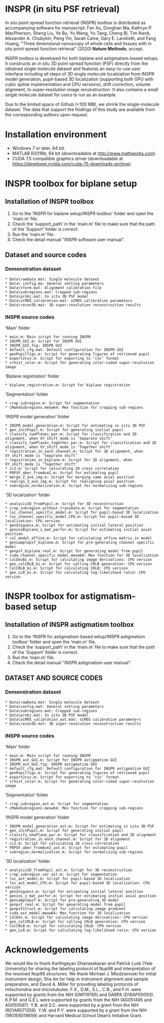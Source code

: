 # INSPR (in situ PSF retrieval)
In situ point spread function retrieval (INSPR) toolbox is distributed as accompanying software for manuscript: Fan Xu, Donghan Ma, Kathryn P. MacPherson, Sheng Liu, Ye Bu, Yu Wang, Yu Tang, Cheng Bi, Tim Kwok, Alexander A. Chubykin, Peng Yin, Sarah Calve, Gary E. Landreth, and Fang Huang, "Three dimensional nanoscopy of whole cells and tissues with in situ point spread function retrieval" (2020) **Nature Methods**, accept.

INSPR toolbox is developed for both biplane and astigmatism-based setups. It constructs an in situ 3D point spread function (PSF) directly from the obtained single molecule dataset and features an easy-to-use user interface including all steps of 3D single molecule localization from INSPR model generation, pupil-based 3D localization (supporting both GPU with cubic spline implementation and CPU versions), drift correction, volume alignment, to super-resolution image reconstruction. It also contains a small single molecule dataset for users to run as an example.

Due to the limited space of Github (<100 MB), we shrink the single-molecule dataset. The data that support the findings of this study are available from the corresponding authors upon request.  


# Installation environment
* Windows 7 or later, 64 bit.
* MATLAB R2016b, 64 bit (downloadable at http://www.mathworks.com).
* CUDA 7.5 compatible graphics driver (downloadable at https://developer.nvidia.com/cuda-75-downloads-archive).

# INSPR toolbox for biplane setup
## Installation of INSPR toolbox
1) Go to the ‘INSPR for biplane setup/INSPR toolbox’ folder and open the ‘main.m’ file.
2) Check the ‘support_path’ in the ‘main.m’ file to make sure that the path of the ‘Support’ folder is correct.
3) Run the ‘main.m’ file.
4) Check the detail manual "INSPR software user manual".

## Dataset and source codes
### Demonstration dataset 
``` Demonstration dataset  
* Data\rawData.mat: Single molecule dataset
* Data\ config.ma: General setting parameters
* Data\tform.mat: Alignment calibration file
* Data\subregions.mat: Cropped sub-regions
* Data\probj.mat: In situ 3D PSF model
* Data\sCMOS_calibration.mat: sCMOS calibration parameters
* Data\recon3D.mat: 3D super-resolution reconstruction results
```

### INSPR source codes
‘Main’ folder
``` ‘Main’ folder
* main.m: Main script for running INSPR
* INSPR_GUI.m: Script for INSPR GUI
* INSPR_GUI.fig: INSPR GUI
* default_cfg.mat: Default configuration for INSPR GUI
* genPupilfigs.m: Script for generating figures of retrieved pupil
* export2csv.m: Script for exporting to ‘csv’ format
* srhist_color.m: Script for generating color-coded super-resolution image
```

‘Biplane registration’ folder
``` ‘Biplane registration’ folder
* biplane_registration.m: Script for biplane registration
```

‘Segmentation’ folder
``` ‘Segmentation’ folder
* crop_subregion.m: Script for segmentation
* cMakeSubregions.mexw64: Mex function for cropping sub-regions
```

‘INSPR model generation’ folder
```‘INSPR model generation’ folder
* INSPR_model_generation.m: Script for estimating in situ 3D PSF
* gen_initPupil.m: Script for generating initial pupil
* classify_twoPlanes_par.m: Script for classification and 2D alignment, when XY_shift_mode is ‘Separate shift’
* classify_twoPlanes_together_par.m: Script for classification and 2D alignment, when XY_shift_mode is ‘Together shift’
* registration_in_each_channel.m: Script for 2D alignment, when XY_shift_mode is ‘Separate shift’
* registration_in_biplane.m: Script for 2D alignment, when XY_shift_mode is ‘Together shift’
* cc2.m: Script for calculating 2D cross correlation
* PRPSF_aber_fromAveZ.m: Script for estimating pupil
* merge_Z_ave_img.m: Script for merging same axial position
* realign_Z_ave_img.m: Script for realigning axial position
* subregion_normalization.m: Script for normalizing sub-regions
```

‘3D localization’ folder
``` ‘3D localization’ folder
* analysis3D_fromPupil.m: Script for 3D reconstruction
* crop_subregion_without_transData.m: Script for segmentation
* loc_channel_specific_model.m: Script for pupil-based 3D localization
* loc_channel_specific_model_CPU.m: Script for pupil-based 3D localization: CPU version
* genIniguess.m: Script for estimating initial lateral position
* geniniBiplane_z_mat_parfor.m: Script for estimating initial axial position
* cal_model_affine.m: Script for calculating affine matrix in model
* gensamplepsf_biplane.m: Script for pre-generating channel specific model
* genpsf_biplane_real.m: Script for generating model from pupil
* cuda_channel_specific_model.mexw64: Mex function for 3D localization
* CalDevBi.m: Script for calculating image derivatives: CPU version
* gen_calCRLB_bi.m: Script for calling CRLB generation: CPU version
* CalCRLB_bi.m: Script for calculating CRLB: CPU version
* gen_LLR_bi.m: Script for calculating log-likelihood ratio: CPU version
```


# INSPR toolbox for astigmatism-based setup
## Installation of INSPR astigmatism toolbox
1) Go to the ‘INSPR for astigmatism-based setup/INSPR astigmatism toolbox’ folder and open the ‘main.m’ file.
2) Check the ‘support_path’ in the ‘main.m’ file to make sure that the path of the ‘Support’ folder is correct.
3) Run the ‘main.m’ file.
4) Check the detail manual "INSPR astigmatism user manual".

## DATASET AND SOURCE CODES
### Demonstration dataset 
``` Demonstration dataset  
* Data\rawData.mat: Single molecule dataset
* Data\config.mat: General setting parameters
* Data\subregions.mat: Cropped sub-regions
* Data\probj.mat: In situ 3D PSF model
* Data\sCMOS_calibration_ast.mat: sCMOS calibration parameters
* Data\recon3D.mat: 3D super-resolution reconstruction results
```

### INSPR source codes
‘Main’ folder
``` ‘Main’ folder
* main.m: Main script for running INSPR
* INSPR_ast_GUI.m: Script for INSPR astigmatism GUI
* INSPR_ast_GUI.fig: INSPR astigmatism GUI
* default_cfg.mat: Default configuration for INSPR astigmatism GUI
* genPupilfigs.m: Script for generating figures of retrieved pupil
* export2csv.m: Script for exporting to ‘csv’ format
* srhist_color.m: Script for generating color-coded super-resolution image
```

‘Segmentation’ folder
``` ‘Segmentation’ folder
* crop_subregion_ast.m: Script for segmentation
* cMakeSubregions.mexw64: Mex function for cropping sub-regions
```

‘INSPR model generation’ folder
```‘INSPR model generation’ folder
* INSPR_model_generation_ast.m: Script for estimating in situ 3D PSF
* gen_initPupil.m: Script for generating initial pupil
* classify_onePlane_par.m: Script for classification and 2D alignment
* registration_in_each_channel.m: Script for 2D alignment
* cc2.m: Script for calculating 2D cross correlation
* PRPSF_aber_fromAveZ_ast.m: Script for estimating pupil
* subregion_normalization.m: Script for normalizing sub-regions
```

‘3D localization’ folder
```‘3D localization’ folder
* analysis3D_fromPupil_ast.m: Script for 3D reconstruction
* crop_subregion_var_ast.m: Script for segmentation
* loc_ast_model.m: Script for pupil-based 3D localization
* loc_ast_model_CPU.m: Script for pupil-based 3D localization: CPU version
* genIniguess.m: Script for estimating initial lateral position
* genini_z_mat_parfor.m: Script for estimating initial axial position
* gensamplepsf.m: Script for pre-generating 3D model
* genpsf_real.m: Script for generating model from pupil
* genpsfstruct.m: Script for calculating image gradient
* cuda_ast_model.mexw64: Mex function for 3D localization
* CalDev.m: Script for calculating image derivatives: CPU version
* gen_calCRLB.m: Script for calling CRLB generation: CPU version
* CalCRLB.m: Script for calculating CRLB: CPU version
* gen_LLR.m: Script for calculating log-likelihood ratio: CPU version
```

# Acknowledgements
We would like to thank Karthigeyan Dhanasekaran and Patrick Lusk (Yale University) for sharing the labeling protocol of Nup98 and interpretation of the resolved Nup98 structures. We thank Michael J. Mlodzianoski for initial instrument design, Sha An for help in instrument alignment and sample preparation, and David A. Miller for providing labeling protocols of mitochondria and microtubules. F.X., D.M., S.L., C.B., and F.H. were supported by grants from the NIH (GM119785) and DARPA (D16AP00093). K.P.M. and G.E.L were supported by grants from the NIH (AG051495 and AG050597). Y.B. and S.C. were supported by a grant from the NIH (R01AR071359). Y.W. and P.Y. were supported by a grant from the NIH (1R01EB018659) and Harvard Medical School Dean’s Initiative Grant. 

